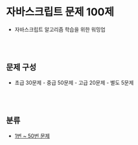 # 자바스크립트 문제 100제

- 자바스크립트 알고리즘 학습을 위한 워밍업

<br><br>

## 문제 구성

- 초급 30문제 - 중급 50문제 - 고급 20문제 - 별도 5문제

<br><br>

## 분류

- [1번 ~ 50번 문제](https://github.com/tada-js/javascript-100/tree/main/01-50)
